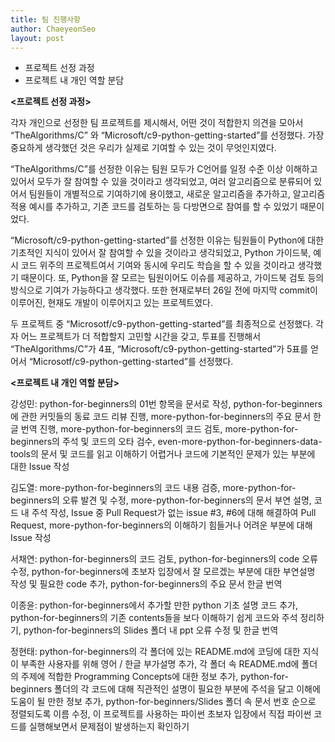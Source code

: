 ```yaml
---
title: 팀 진행사항
author: ChaeyeonSeo
layout: post
---
```

- 프로젝트 선정 과정
- 프로젝트 내 개인 역할 분담


**<프로젝트 선정 과정>**


 각자 개인으로 선정한 팀 프로젝트를 제시해서, 어떤 것이 적합한지 의견을 모아서 “TheAlgorithms/C” 와 “Microsoft/c9-python-getting-started”를 선정했다. 가장 중요하게 생각했던 것은 우리가 실제로 기여할 수 있는 것이 무엇인지였다. 

“TheAlgorithms/C”를 선정한 이유는 팀원 모두가 C언어를 일정 수준 이상 이해하고 있어서 모두가 잘 참여할 수 있을 것이라고 생각되었고, 여러 알고리즘으로 분류되어 있어서 팀원들이 개별적으로 기여하기에 용이했고, 새로운 알고리즘을 추가하고, 알고리즘 적용 예시를 추가하고, 기존 코드를 검토하는 등 다방면으로 참여를 할 수 있었기 때문이었다.

“Microsoft/c9-python-getting-started”를 선정한 이유는 팀원들이 Python에 대한 기초적인 지식이 있어서 잘 참여할 수 있을 것이라고 생각되었고, Python 가이드북, 예시 코드 위주의 프로젝트여서 기여와 동시에 우리도 학습을 할 수 있을 것이라고 생각했기 때문이다. 또, Python을 잘 모르는 팀원이어도 이슈를 제공하고, 가이드북 검토 등의 방식으로 기여가 가능하다고 생각했다. 또한 현재로부터 26일 전에 마지막 commit이 이루어진, 현재도 개발이 이루어지고 있는 프로젝트였다. 

두 프로젝트 중 “Microsotf/c9-python-getting-started”를 최종적으로 선정했다. 각자 어느 프로젝트가 더 적합할지 고민할 시간을 갖고, 투표를 진행해서 “TheAlgorithms/C”가 4표, “Microsoft/c9-python-getting-started”가 5표를 얻어서 “Microsotf/c9-python-getting-started”를 선정했다.


**<프로젝트 내 개인 역할 분담>**


강성민: python-for-beginners의 01번 항목을 문서로 작성, python-for-beginners에 관한 커밋들의 동료 코드 리뷰 진행, more-python-for-beginners의 주요 문서 한글 번역 진행, more-python-for-beginners의 코드 검토, more-python-for-beginners의 주석 및 코드의 오타 검수, even-more-python-for-beginners-data-tools의 문서 및 코드를 읽고 이해하기 어렵거나 코드에 기본적인 문제가 있는 부분에 대한 Issue 작성

김도열: more-python-for-beginners의 코드 내용 검증, more-python-for-beginners의 오류 발견 및 수정, more-python-for-beginners의 문서 부연 설명, 코드 내 주석 작성, Issue 중 Pull Request가 없는 issue #3, #6에 대해 해결하여 Pull Request, more-python-for-beginners의 이해하기 힘들거나 어려운 부분에 대해 Issue 작성

서채연: python-for-beginners의 코드 검토, python-for-beginners의 code 오류 수정, python-for-beginners에 초보자 입장에서 잘 모르겠는 부분에 대한 부연설명 작성 및 필요한 code 추가, python-for-beginners의 주요 문서 한글 번역

이종윤: python-for-beginners에서 추가할 만한 python 기초 설명 코드 추가, python-for-beginners의 기존 contents들을 보다 이해하기 쉽게 코드와 주석 정리하기, python-for-beginners의 Slides 폴더 내 ppt 오류 수정 및 한글 번역

정현태: python-for-beginners의 각 폴더에 있는 README.md에 코딩에 대한 지식이 부족한 사용자를 위해 영어 / 한글 부가설명 추가, 각 폴더 속 README.md에 폴더의 주제에 적합한 Programming Concepts에 대한 정보 추가, python-for-beginners 폴더의 각 코드에 대해 직관적인 설명이 필요한 부분에 주석을 달고 이해에 도움이 될 만한 정보 추가, python-for-beginners/Slides 폴더 속 문서 번호 순으로 정렬되도록 이름 수정, 이 프로젝트를 사용하는 파이썬 초보자 입장에서 직접 파이썬 코드를 실행해보면서 문제점이 발생하는지 확인하기

